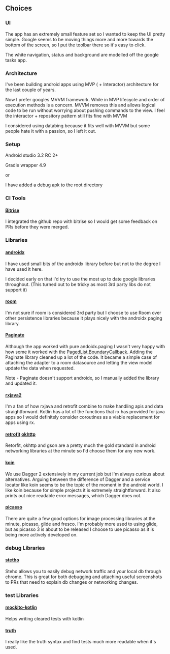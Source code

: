 

## Choices

### UI

The app has an extremely small feature set so I wanted to keep the UI pretty simple.  Google seems to be moving things more and more towards the bottom of the screen, so I put the toolbar there so it's easy to click.  

The white navigation, status and background are modelled off the google tasks app.

### Architecture

I've been building android apps using MVP ( + Interactor) architecture for the last couple of years.

Now I prefer googles MVVM framework.  While in MVP lifecycle and  order of execution methods is a concern.  MVVM removes this and allows logical code to be run without worrying about pushing commands to the view.   I feel the interactor + repository pattern still fits fine with MVVM


I considered using databing because it fits well with MVVM but some people hate it with a passion, so I left it out.



### Setup
Android studio 3.2 RC 2+

Gradle wrapper 4.9

or  

I have added a debug apk to the root directory

### CI Tools 
#### [Bitrise](https://app.bitrise.io/apps/add) 

I integrated the github repo with bitrise so I would get some feedback on PRs before they were merged.

### Libraries 

#### [androidx](https://developer.android.com/topic/libraries/support-library/androidx-overview)

I have used small bits of the androidx library before but not to the degree I have used it here.   

I decided early on that I'd try to use the most up to date google libraries throughout.   (This turned out to be tricky as most 3rd party libs do not support it)


#### [room](https://developer.android.com/training/data-storage/room/)

I'm not sure if room is considered 3rd party but I choose to use Room over other persistence libraries because it plays nicely with the androidx paging library.


#### [Paginate](https://github.com/MarkoMilos/Paginate)

Although the app worked with pure andoidx.paging I wasn't very happy with how some it worked with the [PagedList.BoundaryCallback](https://developer.android.com/reference/android/arch/paging/PagedList.BoundaryCallback).   Adding the Paginate library cleaned up a lot of the code.   It became a simple case of attaching the adapter to a room datasource and letting the view model update the data when requested.

Note - Paginate doesn't support androidx, so I manually added the library and updated it.


#### [rxjava2](https://github.com/ReactiveX/RxJava)

I'm a fan of how rxjava and retrofit combine to make handling apis and data straightforward. 
Kotlin has a lot of the functions that rx has provided for java apps so I would definitely consider coroutines as a viable replacement for apps using rx.


#### [retrofit](https://square.github.io/retrofit/) [okhttp](http://square.github.io/okhttp/)

Retorfit, okhttp and gson are a pretty much the gold standard in android networking libraries at the minute so I'd choose them for any new work.


#### [koin](https://github.com/InsertKoinIO/koin)

We use Dagger 2 extensively in my current job but I'm always curious about alternatives. 
Arguing between the difference of Dagger and a service locator like koin seems to be the topic of the moment in the android world.  I like koin because for simple projects it is extremely straightforward.   It also prints out nice readable error messages, which Dagger does not.


#### [picasso](http://square.github.io/picasso/)

There are quite a few good options for image processing libraries at the minute, picasso, glide and fresco.
I'm probably more used to using glide, but as picasso 3 is about to be released I choose to use picasso as it is being more actively developed on.


### debug Libraries 

#### [stetho](http://facebook.github.io/stetho/)

Steho allows you to easily debug network traffic and your local db through chrome.  This is great for both debugging and attaching useful screenshots to PRs that need to explain db changes or networking changes.


### test Libraries 

#### [mockito-kotlin](https://github.com/nhaarman/mockito-kotlin)

Helps writing cleared tests with kotlin


#### [truth](https://github.com/google/truth)

I really like the truth syntax and find tests much more readable when it's used.


